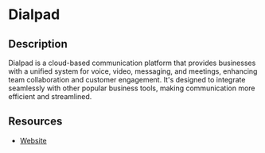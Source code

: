 # Dialpad

## Description

Dialpad is a cloud-based communication platform that provides businesses with a unified system for voice, video, messaging, and meetings, enhancing team collaboration and customer engagement. It's designed to integrate seamlessly with other popular business tools, making communication more efficient and streamlined.

## Resources

- [Website](dialpad.com)
